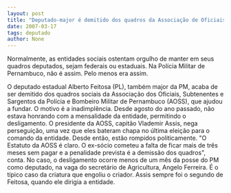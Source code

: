 ```yaml
---
layout: post
title: "Deputado-major é demitido dos quadros da Associação de Oficiais, que ajudou a criar"
date: 2007-03-17
tags: deputado
author: None
---
```


Normalmente, as entidades sociais ostentam orgulho de manter em seus quadros deputados, sejam federais ou estaduais.
Na Polícia Militar de Pernambuco, não é assim. Pelo menos era assim.

O deputado estadual Alberto Feitosa (PL), também major da PM, acaba de ser demitido dos quadros sociais da Associação dos Oficiais, Subtenentes e Sargentos da Polícia e Bombeiro Militar de Pernambuco (AOSS), que ajudou a fundar.
O motivo é a inadimplência. Desde agosto do ano passado, não estava honrando com a mensalidade da entidade, permitindo o desligamento.
O presidente da AOSS, capitão Vlademir Assis, nega perseguição, uma vez que eles bateram chapa no última eleição para o comando da entidade. Desde então, estão rompidos politicamente.
\"O Estatuto da AOSS é claro. O ex-sócio cometeu a falta de ficar mais de três meses sem pagar e a penalidade prevista é a demissão dos quadros\", conta.
No caso, o desligamento ocorre menos de um mês da posse do PM como deputado, na vaga do secretário de Agricultura, Angelo Ferreira.
É o típico caso da criatura que engoliu o criador. Assis sempre foi o segundo de Feitosa, quando ele dirigia a entidade. 